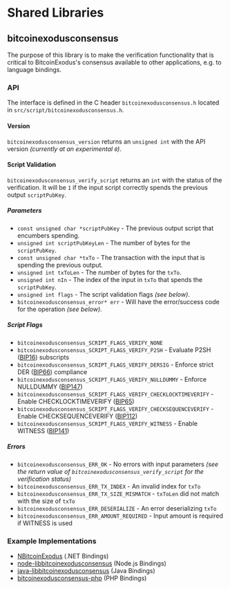 Shared Libraries
================

## bitcoinexodusconsensus

The purpose of this library is to make the verification functionality that is critical to BitcoinExodus's consensus available to other applications, e.g. to language bindings.

### API

The interface is defined in the C header `bitcoinexodusconsensus.h` located in  `src/script/bitcoinexodusconsensus.h`.

#### Version

`bitcoinexodusconsensus_version` returns an `unsigned int` with the API version *(currently at an experimental `0`)*.

#### Script Validation

`bitcoinexodusconsensus_verify_script` returns an `int` with the status of the verification. It will be `1` if the input script correctly spends the previous output `scriptPubKey`.

##### Parameters
- `const unsigned char *scriptPubKey` - The previous output script that encumbers spending.
- `unsigned int scriptPubKeyLen` - The number of bytes for the `scriptPubKey`.
- `const unsigned char *txTo` - The transaction with the input that is spending the previous output.
- `unsigned int txToLen` - The number of bytes for the `txTo`.
- `unsigned int nIn` - The index of the input in `txTo` that spends the `scriptPubKey`.
- `unsigned int flags` - The script validation flags *(see below)*.
- `bitcoinexodusconsensus_error* err` - Will have the error/success code for the operation *(see below)*.

##### Script Flags
- `bitcoinexodusconsensus_SCRIPT_FLAGS_VERIFY_NONE`
- `bitcoinexodusconsensus_SCRIPT_FLAGS_VERIFY_P2SH` - Evaluate P2SH ([BIP16](https://github.com/bitcoinexodus/bips/blob/master/bip-0016.mediawiki)) subscripts
- `bitcoinexodusconsensus_SCRIPT_FLAGS_VERIFY_DERSIG` - Enforce strict DER ([BIP66](https://github.com/bitcoinexodus/bips/blob/master/bip-0066.mediawiki)) compliance
- `bitcoinexodusconsensus_SCRIPT_FLAGS_VERIFY_NULLDUMMY` - Enforce NULLDUMMY ([BIP147](https://github.com/bitcoinexodus/bips/blob/master/bip-0147.mediawiki))
- `bitcoinexodusconsensus_SCRIPT_FLAGS_VERIFY_CHECKLOCKTIMEVERIFY` - Enable CHECKLOCKTIMEVERIFY ([BIP65](https://github.com/bitcoinexodus/bips/blob/master/bip-0065.mediawiki))
- `bitcoinexodusconsensus_SCRIPT_FLAGS_VERIFY_CHECKSEQUENCEVERIFY` - Enable CHECKSEQUENCEVERIFY ([BIP112](https://github.com/bitcoinexodus/bips/blob/master/bip-0112.mediawiki))
- `bitcoinexodusconsensus_SCRIPT_FLAGS_VERIFY_WITNESS` - Enable WITNESS ([BIP141](https://github.com/bitcoinexodus/bips/blob/master/bip-0141.mediawiki))

##### Errors
- `bitcoinexodusconsensus_ERR_OK` - No errors with input parameters *(see the return value of `bitcoinexodusconsensus_verify_script` for the verification status)*
- `bitcoinexodusconsensus_ERR_TX_INDEX` - An invalid index for `txTo`
- `bitcoinexodusconsensus_ERR_TX_SIZE_MISMATCH` - `txToLen` did not match with the size of `txTo`
- `bitcoinexodusconsensus_ERR_DESERIALIZE` - An error deserializing `txTo`
- `bitcoinexodusconsensus_ERR_AMOUNT_REQUIRED` - Input amount is required if WITNESS is used

### Example Implementations
- [NBitcoinExodus](https://github.com/NicolasDorier/NBitcoinExodus/blob/master/NBitcoinExodus/Script.cs#L814) (.NET Bindings)
- [node-libbitcoinexodusconsensus](https://github.com/bitpay/node-libbitcoinexodusconsensus) (Node.js Bindings)
- [java-libbitcoinexodusconsensus](https://github.com/dexX7/java-libbitcoinexodusconsensus) (Java Bindings)
- [bitcoinexodusconsensus-php](https://github.com/Bit-Wasp/bitcoinexodusconsensus-php) (PHP Bindings)
